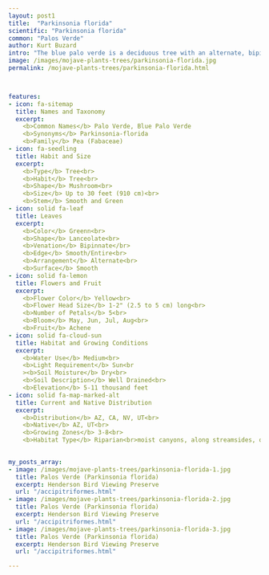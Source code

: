 ```yaml
---
layout: post1
title:  "Parkinsonia florida"
scientific: "Parkinsonia florida"
common: "Palos Verde"
author: Kurt Buzard
intro: "The blue palo verde is a deciduous tree with an alternate, bipinnate leaf arrangement with one to three pairs of leaflets of each pinna. Each leaf is a quarter of an inch long and blue-green in color. The blue palo verde can be distinguished from other green-trunked trees by its small straight spines at the branching points, the bluish tinge to the green bark and leaves, and its tendency to grow near washes in the wild (as opposed to the foothills palo verde which tends to grow on slopes). The blue palo verde also flowers earlier than the foothills palo verde. Both are found throughout the Tucson basin. These trees are profuse bloomers, densely clothed in bright yellow flowers for a few weeks in late spring."
image: /images/mojave-plants-trees/parkinsonia-florida.jpg
permalink: /mojave-plants-trees/parkinsonia-florida.html



features:
- icon: fa-sitemap
  title: Names and Taxonomy
  excerpt: 
    <b>Common Names</b> Palo Verde, Blue Palo Verde
    <b>Synonyms</b> Parkinsonia-florida
    <b>Family</b> Pea (Fabaceae)
- icon: fa-seedling
  title: Habit and Size
  excerpt: 
    <b>Type</b> Tree<br>
    <b>Habit</b> Tree<br>
    <b>Shape</b> Mushroom<br>
    <b>Size</b> Up to 30 feet (910 cm)<br>
    <b>Stem</b> Smooth and Green
- icon: solid fa-leaf
  title: Leaves
  excerpt: 
    <b>Color</b> Greenn<br>
    <b>Shape</b> Lanceolate<br>
    <b>Venation</b> Bipinnate</br>
    <b>Edge</b> Smooth/Entire<br>
    <b>Arrangement</b> Alternate<br>
    <b>Surface</b> Smooth
- icon: solid fa-lemon
  title: Flowers and Fruit
  excerpt: 
    <b>Flower Color</b> Yellow<br>
    <b>Flower Head Size</b> 1-2" (2.5 to 5 cm) long<br>
    <b>Number of Petals</b> 5<br>
    <b>Bloom</b> May, Jun, Jul, Aug<br>
    <b>Fruit</b> Achene 
- icon: solid fa-cloud-sun
  title: Habitat and Growing Conditions
  excerpt: 
    <b>Water Use</b> Medium<br>
    <b>Light Requirement</b> Sun<br
    ><b>Soil Moisture</b> Dry<br>
    <b>Soil Description</b> Well Drained<br>
    <b>Elevation</b> 5-11 thousand feet
- icon: solid fa-map-marked-alt
  title: Current and Native Distribution
  excerpt: 
    <b>Distribution</b> AZ, CA, NV, UT<br>
    <b>Native</b> AZ, UT<br>
    <b>Growing Zones</b> 3-8<br>
    <b>Habitat Type</b> Riparian<br>moist canyons, along streamsides, or moist meadows in pinyon-juniper, mountain brush, ponderosa pine, and spruce-fir communities
   

my_posts_array:
- image: /images/mojave-plants-trees/parkinsonia-florida-1.jpg
  title: Palos Verde (Parkinsonia florida)
  excerpt: Henderson Bird Viewing Preserve
  url: "/accipitriformes.html"
- image: /images/mojave-plants-trees/parkinsonia-florida-2.jpg
  title: Palos Verde (Parkinsonia florida)
  excerpt: Henderson Bird Viewing Preserve
  url: "/accipitriformes.html"
- image: /images/mojave-plants-trees/parkinsonia-florida-3.jpg
  title: Palos Verde (Parkinsonia florida)
  excerpt: Henderson Bird Viewing Preserve
  url: "/accipitriformes.html"

---
```

